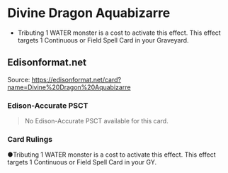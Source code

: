 # Divine Dragon Aquabizarre

*   Tributing 1 WATER monster is a cost to activate this effect. This effect targets 1 Continuous or Field Spell Card in your Graveyard.

## Edisonformat.net

Source: https://edisonformat.net/card?name=Divine%20Dragon%20Aquabizarre

### Edison-Accurate PSCT

> No Edison-Accurate PSCT available for this card.

### Card Rulings

●Tributing 1 WATER monster is a cost to activate this effect. This effect targets 1 Continuous or Field Spell Card in your GY.
            